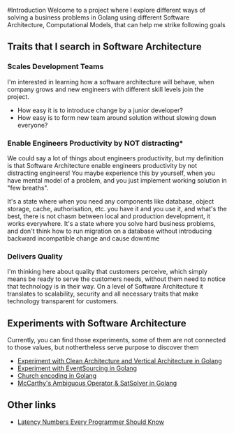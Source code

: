 #Introduction
Welcome to a project where I explore different ways of solving a business problems in Golang using different Software Architecture, Computational Models, that can help me strike following goals

## Traits that I search in Software Architecture
### Scales Development Teams
I'm interested in learning how a software architecture will behave, when company grows and new engineers with different skill levels join the project. 
- How easy it is to introduce change by a junior developer? 
- How easy is to form new team around solution without slowing down everyone? 

### Enable Engineers Productivity by NOT distracting*
We could say a lot of things about engineers productivity, but my definition is that Software Architecture enable engineers productivity by not distracting engineers! 
You maybe experience this by yourself, when you have mental model of a problem, and you just implement working solution in "few breaths". 

It's a state where when you need any components like database, object storage, cache, authorisation, etc. you have it and you use it, and what's the best, there is not chasm between local and production development, it works everywhere.
It's a state where you solve hard business problems, and don't think how to run migration on a database without introducing backward incompatible change and cause downtime

### Delivers Quality
I'm thinking here about quality that customers perceive, which simply means be ready to serve the customers needs, without them need to notice that technology is in their way.
On a level of Software Architecture it translates to scalability, security and all necessary traits that make technology transparent for customers.

## Experiments with Software Architecture
Currently, you can find those experiments, some of them are not connected to those values, but nothertheless serve purpose to discover them
- [Experiment with Clean Architecture and Vertical Architecture in Golang](./clean-vertical/README.md)
- [Experiment with EventSourcing in Golang](./eventsourcing/README.md)
- [Church encoding in Golang](./churchencoding/README.md)
- [McCarthy's Ambiguous Operator & SatSolver in Golang](./continuations/README.md)

## Other links
- [Latency Numbers Every Programmer Should Know](https://colin-scott.github.io/personal_website/research/interactive_latency.html)